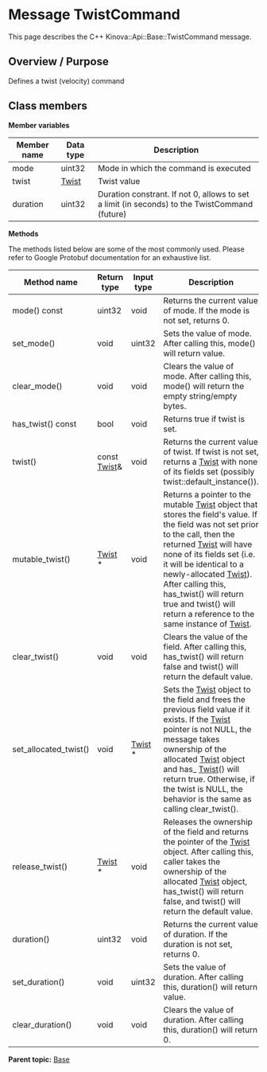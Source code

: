 # Message TwistCommand

This page describes the C++ Kinova::Api::Base::TwistCommand message.

## Overview / Purpose

Defines a twist \(velocity\) command

## Class members

 **Member variables** 

|Member name|Data type|Description|
|-----------|---------|-----------|
|mode|uint32|Mode in which the command is executed|
|twist| [Twist](msg_Base_Twist.md#)|Twist value|
|duration|uint32|Duration constrant. If not 0, allows to set a limit \(in seconds\) to the TwistCommand \(future\)|

 **Methods** 

The methods listed below are some of the most commonly used. Please refer to Google Protobuf documentation for an exhaustive list.

|Method name|Return type|Input type|Description|
|-----------|-----------|----------|-----------|
|mode\(\) const|uint32|void|Returns the current value of mode. If the mode is not set, returns 0.|
|set\_mode\(\)|void|uint32|Sets the value of mode. After calling this, mode\(\) will return value.|
|clear\_mode\(\)|void|void|Clears the value of mode. After calling this, mode\(\) will return the empty string/empty bytes.|
|has\_twist\(\) const|bool|void|Returns true if twist is set.|
|twist\(\)|const [Twist](msg_Base_Twist.md#)&|void|Returns the current value of twist. If twist is not set, returns a [Twist](msg_Base_Twist.md#) with none of its fields set \(possibly twist::default\_instance\(\)\).|
|mutable\_twist\(\)| [Twist](msg_Base_Twist.md#) \*|void|Returns a pointer to the mutable [Twist](msg_Base_Twist.md#) object that stores the field's value. If the field was not set prior to the call, then the returned [Twist](msg_Base_Twist.md#) will have none of its fields set \(i.e. it will be identical to a newly-allocated [Twist](msg_Base_Twist.md#)\). After calling this, has\_twist\(\) will return true and twist\(\) will return a reference to the same instance of [Twist](msg_Base_Twist.md#).|
|clear\_twist\(\)|void|void|Clears the value of the field. After calling this, has\_twist\(\) will return false and twist\(\) will return the default value.|
|set\_allocated\_twist\(\)|void| [Twist](msg_Base_Twist.md#) \*|Sets the [Twist](msg_Base_Twist.md#) object to the field and frees the previous field value if it exists. If the [Twist](msg_Base_Twist.md#) pointer is not NULL, the message takes ownership of the allocated [Twist](msg_Base_Twist.md#) object and has\_ [Twist](msg_Base_Twist.md#)\(\) will return true. Otherwise, if the twist is NULL, the behavior is the same as calling clear\_twist\(\).|
|release\_twist\(\)| [Twist](msg_Base_Twist.md#) \*|void|Releases the ownership of the field and returns the pointer of the [Twist](msg_Base_Twist.md#) object. After calling this, caller takes the ownership of the allocated [Twist](msg_Base_Twist.md#) object, has\_twist\(\) will return false, and twist\(\) will return the default value.|
|duration\(\)|uint32|void|Returns the current value of duration. If the duration is not set, returns 0.|
|set\_duration\(\)|void|uint32|Sets the value of duration. After calling this, duration\(\) will return value.|
|clear\_duration\(\)|void|void|Clears the value of duration. After calling this, duration\(\) will return 0.|

**Parent topic:** [Base](../references/summary_Base.md)

